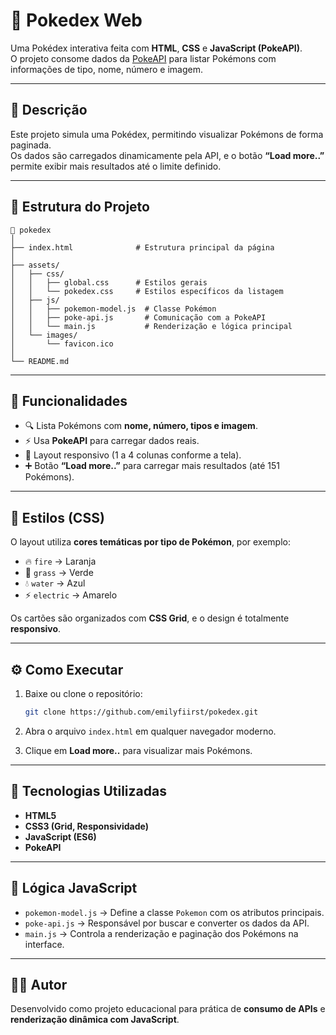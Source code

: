 # 🧩 Pokedex Web

Uma Pokédex interativa feita com **HTML**, **CSS** e **JavaScript (PokeAPI)**.  
O projeto consome dados da [PokeAPI](https://pokeapi.co/) para listar Pokémons com informações de tipo, nome, número e imagem.

---

## 🧠 Descrição

Este projeto simula uma Pokédex, permitindo visualizar Pokémons de forma paginada.  
Os dados são carregados dinamicamente pela API, e o botão **“Load more..”** permite exibir mais resultados até o limite definido.

---

## 🧩 Estrutura do Projeto

```
📁 pokedex
│
├── index.html              # Estrutura principal da página
│
├── assets/
│   ├── css/
│   │   ├── global.css      # Estilos gerais
│   │   └── pokedex.css     # Estilos específicos da listagem
│   ├── js/
│   │   ├── pokemon-model.js  # Classe Pokémon
│   │   ├── poke-api.js       # Comunicação com a PokeAPI
│   │   └── main.js           # Renderização e lógica principal
│   └── images/
│       └── favicon.ico
│
└── README.md
```

---

## 🚀 Funcionalidades

- 🔍 Lista Pokémons com **nome, número, tipos e imagem**.  
- ⚡ Usa **PokeAPI** para carregar dados reais.  
- 📱 Layout responsivo (1 a 4 colunas conforme a tela).  
- ➕ Botão **“Load more..”** para carregar mais resultados (até 151 Pokémons).  

---

## 🎨 Estilos (CSS)

O layout utiliza **cores temáticas por tipo de Pokémon**, por exemplo:
- 🔥 `fire` → Laranja  
- 🌱 `grass` → Verde  
- 💧 `water` → Azul  
- ⚡ `electric` → Amarelo  

Os cartões são organizados com **CSS Grid**, e o design é totalmente **responsivo**.

---

## ⚙️ Como Executar

1. Baixe ou clone o repositório:
   ```bash
   git clone https://github.com/emilyfiirst/pokedex.git
   ```

2. Abra o arquivo `index.html` em qualquer navegador moderno.

3. Clique em **Load more..** para visualizar mais Pokémons.

---

## 🧩 Tecnologias Utilizadas

- **HTML5**
- **CSS3 (Grid, Responsividade)**
- **JavaScript (ES6)**
- **PokeAPI**

---

## 🧠 Lógica JavaScript

- `pokemon-model.js` → Define a classe `Pokemon` com os atributos principais.  
- `poke-api.js` → Responsável por buscar e converter os dados da API.  
- `main.js` → Controla a renderização e paginação dos Pokémons na interface.  

---

## 🧑‍💻 Autor

Desenvolvido como projeto educacional para prática de **consumo de APIs** e **renderização dinâmica com JavaScript**.
